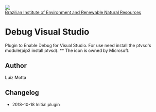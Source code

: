 <!-- IBAMA logo -->
[ibama_logo]: http://upload.wikimedia.org/wikipedia/commons/thumb/8/81/Logo_IBAMA.svg/150px-Logo_IBAMA.svg.png

![][ibama_logo]  
[Brazilian Institute of Environment and Renewable Natural Resources](http://www.ibama.gov.br)


# Debug Visual Studio

Plugin to Enable Debug for Visual Studio.
For use need install the ptvsd's module(pip3 install ptvsd).
** The icon is owned by Microsoft.

## Author
Luiz Motta

## Changelog
- 2018-10-18
 Initial plugin

